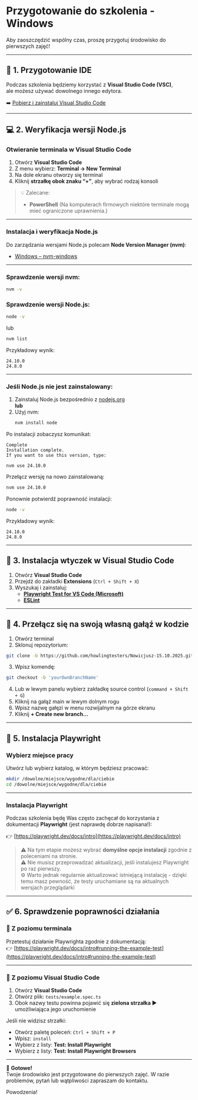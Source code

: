 # Przygotowanie do szkolenia - Windows

Aby zaoszczędzić wspólny czas, proszę przygotuj środowisko do pierwszych zajęć!  

---

## 🧰 1. Przygotowanie IDE

Podczas szkolenia będziemy korzystać z **Visual Studio Code (VSC)**,  
ale możesz używać dowolnego innego edytora.

➡️ [Pobierz i zainstaluj Visual Studio Code](https://code.visualstudio.com/)

---

## 💻 2. Weryfikacja wersji Node.js

### Otwieranie terminala w Visual Studio Code

1. Otwórz **Visual Studio Code**  
2. Z menu wybierz: **Terminal → New Terminal**  
3. Na dole ekranu otworzy się terminal  
4. Kliknij **strzałkę obok znaku “+”**, aby wybrać rodzaj konsoli  

> 💡 Zalecane:  
> - **PowerShell**
> (Na komputerach firmowych niektóre terminale mogą mieć ograniczone uprawnienia.)

---

### Instalacja i weryfikacja Node.js

Do zarządzania wersjami Node.js polecam **Node Version Manager (nvm)**:

- [Windows – nvm-windows](https://github.com/coreybutler/nvm-windows)

---

### Sprawdzenie wersji nvm:
```sh
nvm -v
```

### Sprawdzenie wersji Node.js:
```sh
node -v
```
lub
```sh
nvm list
```

Przykładowy wynik:
```
24.10.0
24.8.0
```

---

### Jeśli Node.js nie jest zainstalowany:

1. Zainstaluj Node.js bezpośrednio z [nodejs.org](https://nodejs.org/en)  
   **lub**
2. Użyj nvm:
   ```sh
   nvm install node
   ```

Po instalacji zobaczysz komunikat:
```
Complete
Installation complete.
If you want to use this version, type:

nvm use 24.10.0
```

Przełącz wersję na nowo zainstalowaną:
```sh
nvm use 24.10.0
```

Ponownie potwierdź poprawność instalacji:
```sh
node -v
```

Przykładowy wynik:
```
24.10.0
24.8.0
```

---

## 🔌 3. Instalacja wtyczek w Visual Studio Code

1. Otwórz **Visual Studio Code**  
2. Przejdź do zakładki **Extensions** (`Ctrl + Shift + X`)  
3. Wyszukaj i zainstaluj:
   - [**Playwright Test for VS Code (Microsoft)**](https://marketplace.visualstudio.com/items?itemName=ms-playwright.playwright)
   - [**ESLint**](https://marketplace.visualstudio.com/items?itemName=dbaeumer.vscode-eslint)

---

## 🌿 4. Przełącz się na swoją własną gałąź w kodzie

1. Otwórz terminal   
2. Sklonuj repozytorium:
```sh
git clone -b https://github.com/howlingtesters/Nowicjusz-15.10.2025.git
```
3. Wpisz komendę:
```sh
git checkout -b 'yourOwnBranchName'
```
4. Lub w lewym panelu wybierz zakładkę source control (`command + Shift + G`)
5. Kliknij na gałąź main w lewym dolnym rogu
6. Wpisz nazwę gałęzi w menu rozwijalnym na górze ekranu
7. Kliknij **+ Create new branch...**

---

## 🧪 5. Instalacja Playwright

### Wybierz miejsce pracy

Utwórz lub wybierz katalog, w którym będziesz pracować:

```sh
mkdir /dowolne/miejsce/wygodne/dla/ciebie
cd /dowolne/miejsce/wygodne/dla/ciebie
```

---

### Instalacja Playwright

Podczas szkolenia będę Was często zachęcał do korzystania z dokumentacji **Playwright** (jest naprawdę dobrze napisana!):

👉 [https://playwright.dev/docs/intro](https://playwright.dev/docs/intro)

> ⚠️ Na tym etapie możesz wybrać **domyślne opcje instalacji** zgodnie z poleceniami na stronie.  
> ⚠️ Nie musisz przeprowadzać aktualizacji, jeśli instalujesz Playwright po raz pierwszy.  
> ⚙️ Warto jednak regularnie aktualizować istniejącą instalację - dzięki temu masz pewność, że testy uruchamiane są na aktualnych wersjach przeglądarki

---

## ✅ 6. Sprawdzenie poprawności działania

### 🔹 Z poziomu terminala

Przetestuj działanie Playwrighta zgodnie z dokumentacją:  
👉 [https://playwright.dev/docs/intro#running-the-example-test](https://playwright.dev/docs/intro#running-the-example-test)

---

### 🔹 Z poziomu Visual Studio Code

1. Otwórz **Visual Studio Code**  
2. Otwórz plik: `tests/example.spec.ts`  
3. Obok nazwy testu powinna pojawić się **zielona strzałka ▶️** umożliwiająca jego uruchomienie  

Jeśli nie widzisz strzałki:
- Otwórz paletę poleceń: `Ctrl + Shift + P`
- Wpisz: `install`
- Wybierz z listy: **Test: Install Playwright**
- Wybierz z listy: **Test: Install Playwright Browsers**

---

🎉 **Gotowe!**  
Twoje środowisko jest przygotowane do pierwszych zajęć.
W razie problemów, pytań lub wątpliwości zapraszam do kontaktu.

Powodzenia!